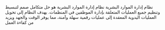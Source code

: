نظام إدارة الموارد البشرية
نظام إدارة الموارد البشرية هو حل متكامل صمم لتبسيط وتنظيم جميع العمليات المتعلقة بإدارة الموظفين في المنظمات. يهدف النظام إلى تحويل العمليات اليدوية المعقدة إلى عمليات رقمية سهلة وآمنة، مما يوفر الوقت والجهد ويزيد من كفاءة العمل
